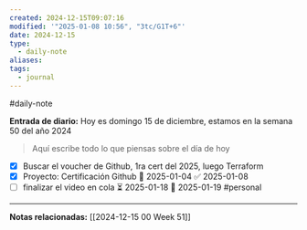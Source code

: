 ```yaml
---
created: 2024-12-15T09:07:16
modified: '"2025-01-08 10:56", "3tc/G1T+6"'
date: 2024-12-15
type:
  - daily-note
aliases: 
tags:
  - journal
---
```

#daily-note 

**Entrada de diario:** 
Hoy es domingo 15 de diciembre, estamos en la semana 50 del año 2024

> Aquí escribe todo lo que piensas sobre el día de hoy


- [x] Buscar el voucher de Github, 1ra cert del 2025, luego Terraform
- [x] Proyecto: Certificación Github 📅 2025-01-04 ✅ 2025-01-08
- [ ] finalizar el video en cola ⏳ 2025-01-18 📅 2025-01-19 #personal

----
**Notas relacionadas:**
[[2024-12-15 00 Week 51]]
